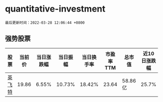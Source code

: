 # quantitative-investment

`最后更新时间：2022-03-28 12:06:44 +0800`

## 强势股票

|股票|当前价|当日涨跌幅|当日振幅|当日换手率|市盈率TTM|总市值|近10日涨跌幅|
|----|----|----|----|----|----|----|----|
|[英飞特](https://xueqiu.com/S/SZ300582)|19.86|6.55%|10.73%|18.42%|23.64|58.86亿|25.7%|
